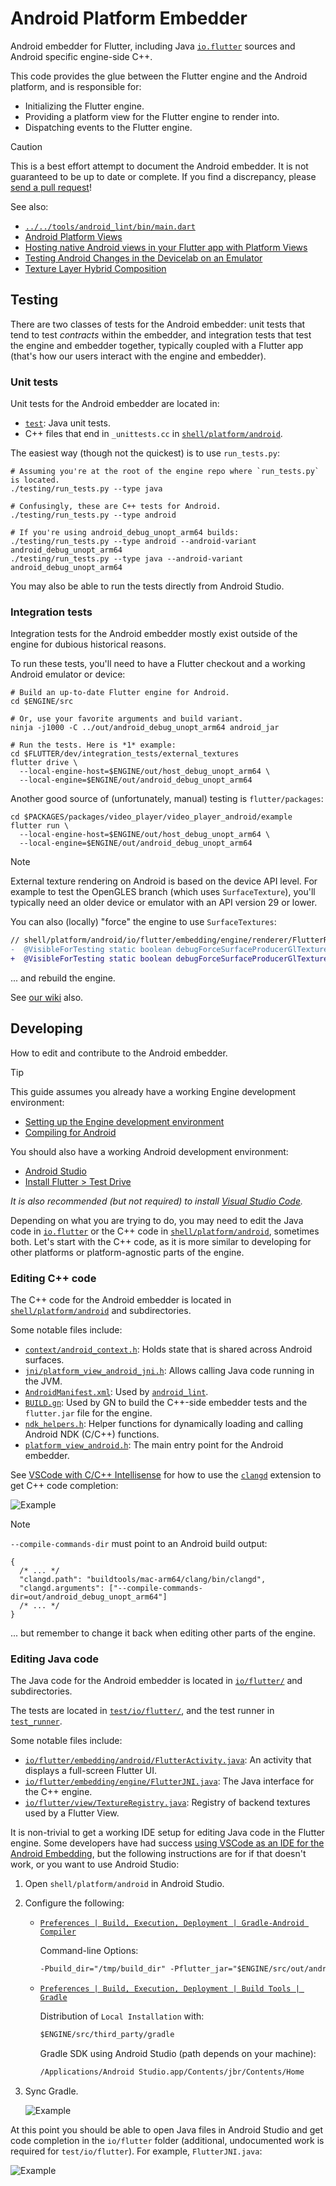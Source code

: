 # Android Platform Embedder

Android embedder for Flutter, including Java [`io.flutter`](io/flutter/) sources
and Android specific engine-side C++.

This code provides the glue between the Flutter engine and the Android platform,
and is responsible for:

- Initializing the Flutter engine.
- Providing a platform view for the Flutter engine to render into.
- Dispatching events to the Flutter engine.

> [!CAUTION]
> This is a best effort attempt to document the Android embedder. It is not
> guaranteed to be up to date or complete. If you find a discrepancy, please
> [send a pull request](https://github.com/flutter/engine/compare)!

See also:

- [`../../tools/android_lint/bin/main.dart`](../../../tools/android_lint/bin/main.dart)
- [Android Platform Views](https://github.com/flutter/flutter/wiki/Android-Platform-Views)
- [Hosting native Android views in your Flutter app with Platform Views](https://docs.flutter.dev/platform-integration/android/platform-views)
- [Testing Android Changes in the Devicelab on an Emulator](https://github.com/flutter/flutter/wiki/Testing-Android-Changes-in-the-Devicelab-on-an-Emulator)
- [Texture Layer Hybrid Composition](https://github.com/flutter/flutter/wiki/Texture-Layer-Hybrid-Composition)

## Testing

There are two classes of tests for the Android embedder: unit tests that tend
to test _contracts_ within the embedder, and integration tests that test the
engine and embedder together, typically coupled with a Flutter app (that's how
our users interact with the engine and embedder).

### Unit tests

Unit tests for the Android embedder are located in:

- [`test`](test): Java unit tests.
- C++ files that end in `_unittests.cc` in [`shell/platform/android`](./).

The easiest way (though not the quickest) is to use `run_tests.py`:

```shell
# Assuming you're at the root of the engine repo where `run_tests.py` is located.
./testing/run_tests.py --type java

# Confusingly, these are C++ tests for Android.
./testing/run_tests.py --type android

# If you're using android_debug_unopt_arm64 builds:
./testing/run_tests.py --type android --android-variant android_debug_unopt_arm64
./testing/run_tests.py --type java --android-variant android_debug_unopt_arm64
```

You may also be able to run the tests directly from Android Studio.

### Integration tests

Integration tests for the Android embedder mostly exist outside of the engine
for dubious historical reasons.

To run these tests, you'll need to have a Flutter checkout and a working Android
emulator or device:

```shell
# Build an up-to-date Flutter engine for Android.
cd $ENGINE/src

# Or, use your favorite arguments and build variant.
ninja -j1000 -C ../out/android_debug_unopt_arm64 android_jar

# Run the tests. Here is *1* example:
cd $FLUTTER/dev/integration_tests/external_textures
flutter drive \
  --local-engine-host=$ENGINE/out/host_debug_unopt_arm64 \
  --local-engine=$ENGINE/out/android_debug_unopt_arm64
```

Another good source of (unfortunately, manual) testing is `flutter/packages`:

```shell
cd $PACKAGES/packages/video_player/video_player_android/example
flutter run \
  --local-engine-host=$ENGINE/out/host_debug_unopt_arm64 \
  --local-engine=$ENGINE/out/android_debug_unopt_arm64
```

> [!NOTE]
> External texture rendering on Android is based on the device API level. For
> example to test the OpenGLES branch (which uses `SurfaceTexture`), you'll
> typically need an older device or emulator with an API version 29 or lower.
>
> You can also (locally) "force" the engine to use `SurfaceTextures`:
>
> ```diff
> // shell/platform/android/io/flutter/embedding/engine/renderer/FlutterRenderer.java
> -  @VisibleForTesting static boolean debugForceSurfaceProducerGlTextures = false;
> +  @VisibleForTesting static boolean debugForceSurfaceProducerGlTextures = true;
> ```
>
> ... and rebuild the engine.

See [our wiki](https://github.com/flutter/flutter/wiki/Testing-the-engine#java---android-embedding) also.

## Developing

How to edit and contribute to the Android embedder.

> [!TIP]
> This guide assumes you already have a working Engine development environment:
>
> - [Setting up the Engine development environment](https://github.com/flutter/flutter/wiki/Setting-up-the-Engine-development-environment)
> - [Compiling for Android](https://github.com/flutter/flutter/wiki/Compiling-the-engine#compiling-for-android-from-macos-or-linux)
>
> You should also have a working Android development environment:
>
> - [Android Studio](https://developer.android.com/studio)
> - [Install Flutter > Test Drive](https://docs.flutter.dev/get-started/test-drive?tab=androidstudio)
>
> _It is also recommended (but not required) to install
> [Visual Studio Code](https://code.visualstudio.com/)._

Depending on what you are trying to do, you may need to edit the Java code in
[`io.flutter`](io/flutter/) or the C++ code in [`shell/platform/android`](./),
sometimes both. Let's start with the C++ code, as it is more similar to
developing for other platforms or platform-agnostic parts of the engine.

### Editing C++ code

The C++ code for the Android embedder is located in
[`shell/platform/android`](./) and subdirectories.

Some notable files include:

- [`context/android_context.h`](./context/android_context.h): Holds state that
  is shared across Android surfaces.
- [`jni/platform_view_android_jni.h`](./jni/platform_view_android_jni.h): Allows
  calling Java code running in the JVM.
- [`AndroidManifest.xml`](./AndroidManifest.xml): Used by [`android_lint`](../../../tools/android_lint/).
- [`BUILD.gn`](./BUILD.gn): Used by GN to build the C++-side embedder tests and
  the `flutter.jar` file for the engine.
- [`ndk_helpers.h`](./ndk_helpers.h): Helper functions for dynamically loading
  and calling Android NDK (C/C++) functions.
- [`platform_view_android.h`](./platform_view_android.h): The main entry point
  for the Android embedder.

See [VSCode with C/C++ Intellisense](https://github.com/flutter/flutter/wiki/Setting-up-the-Engine-development-environment#vscode-with-cc-intellisense-cc)
for how to use the [`clangd`](https://marketplace.visualstudio.com/items?itemName=llvm-vs-code-extensions.vscode-clangd) extension to get C++ code
completion:

![Example](https://github.com/flutter/flutter/assets/168174/8a75dd27-66e1-4c4f-88af-667a73b909b6)

> [!NOTE]
> `--compile-commands-dir` must point to an Android build output:
>
> ```jsonc
> {
>   /* ... */
>   "clangd.path": "buildtools/mac-arm64/clang/bin/clangd",
>   "clangd.arguments": ["--compile-commands-dir=out/android_debug_unopt_arm64"]
>   /* ... */
> }
> ```
>
> ... but remember to change it back when editing other parts of the engine.

### Editing Java code

The Java code for the Android embedder is located in
[`io/flutter/`](io/flutter/) and subdirectories.

The tests are located in [`test/io/flutter/`](test/io/flutter/), and the test
runner in [`test_runner`](test_runner/).

Some notable files include:

- [`io/flutter/embedding/android/FlutterActivity.java`](io/flutter/embedding/android/FlutterActivity.java):
  An activity that displays a full-screen Flutter UI.
- [`io/flutter/embedding/engine/FlutterJNI.java`](io/flutter/embedding/engine/FlutterJNI.java):
  The Java interface for the C++ engine.
- [`io/flutter/view/TextureRegistry.java`](io/flutter/view/TextureRegistry.java):
  Registry of backend textures used by a Flutter View.

It is non-trivial to get a working IDE setup for editing Java code in the
Flutter engine. Some developers have had success [using VSCode as an IDE for the Android Embedding](https://github.com/flutter/flutter/wiki/Setting-up-the-Engine-development-environment#using-vscode-as-an-ide-for-the-android-embedding-java),
but the following instructions are for if that doesn't work, or you want to use
Android Studio:

1. Open `shell/platform/android` in Android Studio.
1. Configure the following:

   - [`Preferences | Build, Execution, Deployment | Gradle-Android Compiler`](jetbrains://AndroidStudio/settings?name=Build%2C+Execution%2C+Deployment--Gradle-Android+Compiler)

     Command-line Options:

     ```txt
     -Pbuild_dir="/tmp/build_dir" -Pflutter_jar="$ENGINE/src/out/android_debug_unopt_arm64/flutter.jar"
     ```

   - [`Preferences | Build, Execution, Deployment | Build Tools | Gradle`](jetbrains://AndroidStudio/settings?name=Build%2C+Execution%2C+Deployment--Build+Tools--Gradle)

     Distribution of `Local Installation` with:

     ```txt
     $ENGINE/src/third_party/gradle
     ```

     Gradle SDK using Android Studio (path depends on your machine):

     ```txt
     /Applications/Android Studio.app/Contents/jbr/Contents/Home
     ```

1. Sync Gradle.

   ![Example](https://github.com/flutter/flutter/assets/168174/02fe0e6f-f0c4-47b2-8dae-9aa0b9520503)

At this point you should be able to open Java files in Android Studio and get
code completion in the `io/flutter` folder (additional, undocumented work is
required for `test/io/flutter`). For example, `FlutterJNI.java`:

![Example](https://github.com/flutter/flutter/assets/168174/387550d4-eab7-4097-9da3-7713a6ec4da7)
